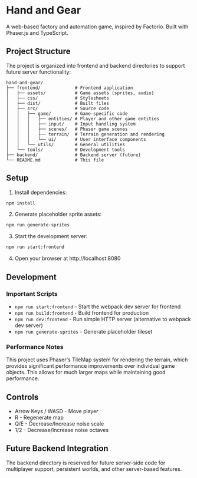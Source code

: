 # Hand and Gear

A web-based factory and automation game, inspired by Factorio. Built with Phaser.js and TypeScript.

## Project Structure

The project is organized into frontend and backend directories to support future server functionality:

```
hand-and-gear/
├── frontend/             # Frontend application
│   ├── assets/           # Game assets (sprites, audio)
│   ├── css/              # Stylesheets
│   ├── dist/             # Built files
│   ├── src/              # Source code
│   │   ├── game/         # Game-specific code
│   │   │   ├── entities/ # Player and other game entities
│   │   │   ├── input/    # Input handling system
│   │   │   ├── scenes/   # Phaser game scenes
│   │   │   ├── terrain/  # Terrain generation and rendering
│   │   │   └── ui/       # User interface components
│   │   └── utils/        # General utilities
│   └── tools/            # Development tools
├── backend/              # Backend server (future)
└── README.md             # This file
```

## Setup

1. Install dependencies:
```bash
npm install
```

2. Generate placeholder sprite assets:
```bash
npm run generate-sprites
```

3. Start the development server:
```bash
npm run start:frontend
```

4. Open your browser at http://localhost:8080

## Development

### Important Scripts

- `npm run start:frontend` - Start the webpack dev server for frontend
- `npm run build:frontend` - Build frontend for production
- `npm run dev:frontend` - Run simple HTTP server (alternative to webpack dev server)
- `npm run generate-sprites` - Generate placeholder tileset

### Performance Notes

This project uses Phaser's TileMap system for rendering the terrain, which provides significant performance improvements over individual game objects. This allows for much larger maps while maintaining good performance.

## Controls

- Arrow Keys / WASD - Move player
- R - Regenerate map
- Q/E - Decrease/Increase noise scale
- 1/2 - Decrease/Increase noise octaves

## Future Backend Integration

The backend directory is reserved for future server-side code for multiplayer support, persistent worlds, and other server-based features.